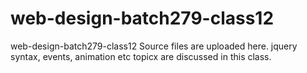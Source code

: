 # web-design-batch279-class12
web-design-batch279-class12 Source files are uploaded here. jquery syntax, events, animation etc topicx are discussed in this class.
